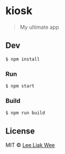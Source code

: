 # kiosk

> My ultimate app


## Dev

```
$ npm install
```

### Run

```
$ npm start
```

### Build

```
$ npm run build
```


## License

MIT © [Lee Liak Wee](http://mirumsg.com)
